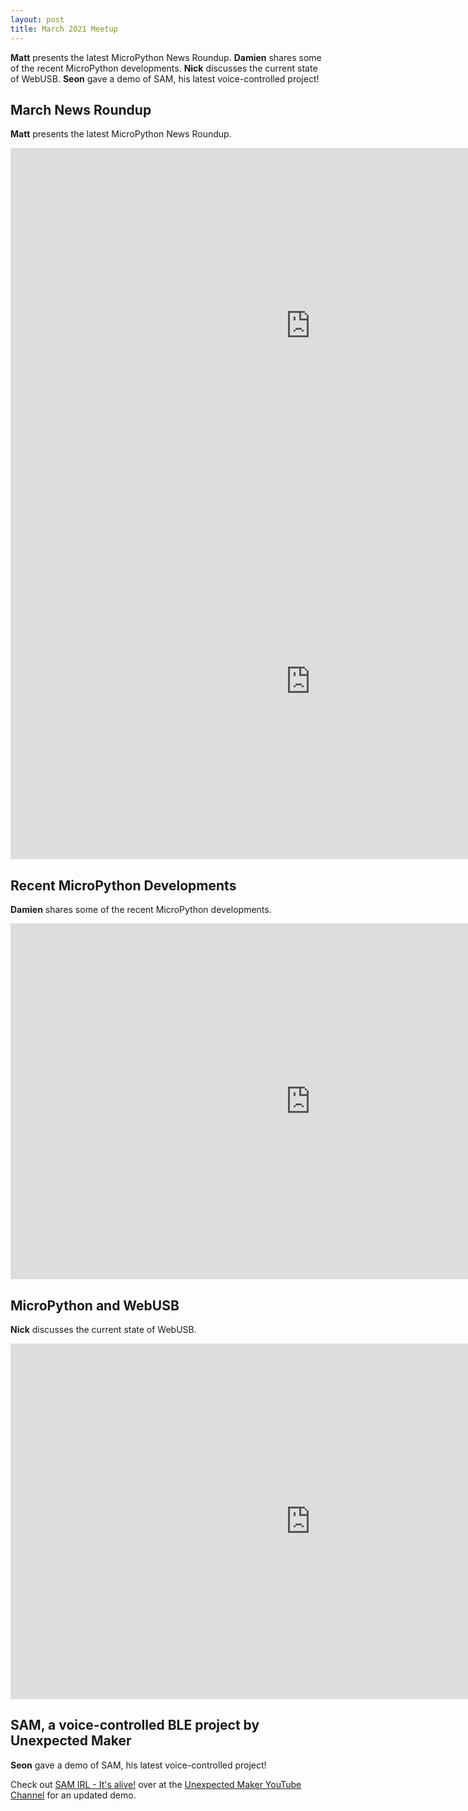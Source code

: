 ```yaml
---
layout: post
title: March 2021 Meetup
---
```


**Matt** presents the latest MicroPython News Roundup. **Damien** shares some of the recent MicroPython developments. **Nick** discusses the current state of WebUSB. **Seon** gave a demo of SAM, his latest voice-controlled project!

## March News Roundup

**Matt** presents the latest MicroPython News Roundup.

<iframe width="960" height="569" src="https://www.youtube.com/embed/i1bIjdVunw8" title="YouTube video player" frameborder="0" allow="accelerometer; autoplay; clipboard-write; encrypted-media; gyroscope; picture-in-picture" allowfullscreen></iframe>
<iframe src="https://docs.google.com/presentation/d/e/2PACX-1vR-i2FOZzMYGx4oieL8vlMbymi7dSyifU2FswZbevV8X7Dd3HoVFjCz_QWd5fJY7mc0Vyiux1-ksEE6/embed?start=false&loop=false&delayms=3000" frameborder="0" width="960" height="569" allowfullscreen="true" mozallowfullscreen="true" webkitallowfullscreen="true"></iframe>

## Recent MicroPython Developments

**Damien** shares some of the recent MicroPython developments.

<iframe width="960" height="569" src="https://www.youtube.com/embed/qIbyaZQWK2Q" title="YouTube video player" frameborder="0" allow="accelerometer; autoplay; clipboard-write; encrypted-media; gyroscope; picture-in-picture" allowfullscreen></iframe>

## MicroPython and WebUSB

**Nick** discusses the current state of WebUSB.

<iframe width="960" height="569" src="https://www.youtube.com/embed/CzjRTnnNf3o" title="YouTube video player" frameborder="0" allow="accelerometer; autoplay; clipboard-write; encrypted-media; gyroscope; picture-in-picture" allowfullscreen></iframe>

## SAM, a voice-controlled BLE project by Unexpected Maker

**Seon** gave a demo of SAM, his latest voice-controlled project!

Check out <a href="https://www.youtube.com/watch?v=DZ0jp2JVWg8">SAM IRL - It's alive!</a> over at the <a href="https://www.youtube.com/channel/UCu94OHbBYVUXLYPh4NBu10w">Unexpected Maker YouTube Channel</a> for an updated demo.

